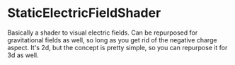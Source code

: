# StaticElectricFieldShader

Basically a shader to visual electric fields. Can be repurposed for gravitational fields as well, so long as you get rid of the negative charge aspect. It's 2d, but the concept is pretty simple, so you can repurpose it for 3d as well.
